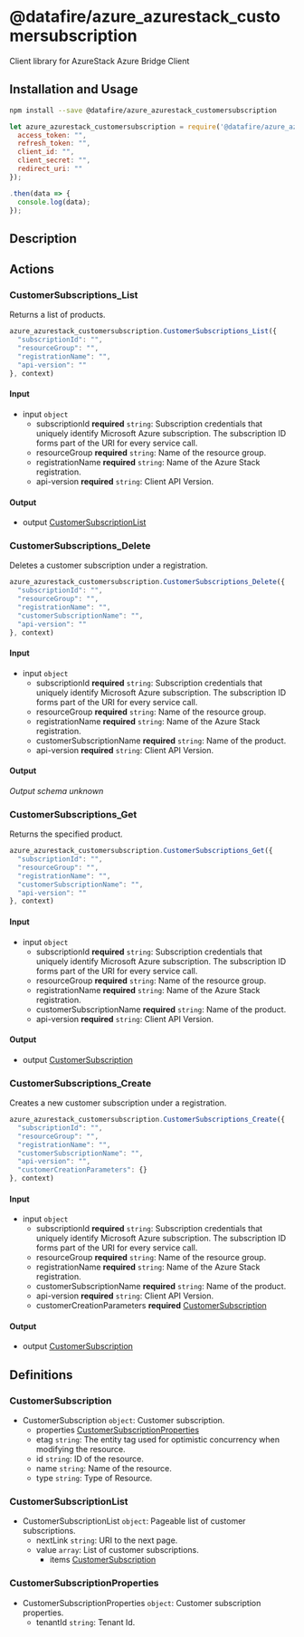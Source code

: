 # @datafire/azure_azurestack_customersubscription

Client library for AzureStack Azure Bridge Client

## Installation and Usage
```bash
npm install --save @datafire/azure_azurestack_customersubscription
```
```js
let azure_azurestack_customersubscription = require('@datafire/azure_azurestack_customersubscription').create({
  access_token: "",
  refresh_token: "",
  client_id: "",
  client_secret: "",
  redirect_uri: ""
});

.then(data => {
  console.log(data);
});
```

## Description



## Actions

### CustomerSubscriptions_List
Returns a list of products.


```js
azure_azurestack_customersubscription.CustomerSubscriptions_List({
  "subscriptionId": "",
  "resourceGroup": "",
  "registrationName": "",
  "api-version": ""
}, context)
```

#### Input
* input `object`
  * subscriptionId **required** `string`: Subscription credentials that uniquely identify Microsoft Azure subscription. The subscription ID forms part of the URI for every service call.
  * resourceGroup **required** `string`: Name of the resource group.
  * registrationName **required** `string`: Name of the Azure Stack registration.
  * api-version **required** `string`: Client API Version.

#### Output
* output [CustomerSubscriptionList](#customersubscriptionlist)

### CustomerSubscriptions_Delete
Deletes a customer subscription under a registration.


```js
azure_azurestack_customersubscription.CustomerSubscriptions_Delete({
  "subscriptionId": "",
  "resourceGroup": "",
  "registrationName": "",
  "customerSubscriptionName": "",
  "api-version": ""
}, context)
```

#### Input
* input `object`
  * subscriptionId **required** `string`: Subscription credentials that uniquely identify Microsoft Azure subscription. The subscription ID forms part of the URI for every service call.
  * resourceGroup **required** `string`: Name of the resource group.
  * registrationName **required** `string`: Name of the Azure Stack registration.
  * customerSubscriptionName **required** `string`: Name of the product.
  * api-version **required** `string`: Client API Version.

#### Output
*Output schema unknown*

### CustomerSubscriptions_Get
Returns the specified product.


```js
azure_azurestack_customersubscription.CustomerSubscriptions_Get({
  "subscriptionId": "",
  "resourceGroup": "",
  "registrationName": "",
  "customerSubscriptionName": "",
  "api-version": ""
}, context)
```

#### Input
* input `object`
  * subscriptionId **required** `string`: Subscription credentials that uniquely identify Microsoft Azure subscription. The subscription ID forms part of the URI for every service call.
  * resourceGroup **required** `string`: Name of the resource group.
  * registrationName **required** `string`: Name of the Azure Stack registration.
  * customerSubscriptionName **required** `string`: Name of the product.
  * api-version **required** `string`: Client API Version.

#### Output
* output [CustomerSubscription](#customersubscription)

### CustomerSubscriptions_Create
Creates a new customer subscription under a registration.


```js
azure_azurestack_customersubscription.CustomerSubscriptions_Create({
  "subscriptionId": "",
  "resourceGroup": "",
  "registrationName": "",
  "customerSubscriptionName": "",
  "api-version": "",
  "customerCreationParameters": {}
}, context)
```

#### Input
* input `object`
  * subscriptionId **required** `string`: Subscription credentials that uniquely identify Microsoft Azure subscription. The subscription ID forms part of the URI for every service call.
  * resourceGroup **required** `string`: Name of the resource group.
  * registrationName **required** `string`: Name of the Azure Stack registration.
  * customerSubscriptionName **required** `string`: Name of the product.
  * api-version **required** `string`: Client API Version.
  * customerCreationParameters **required** [CustomerSubscription](#customersubscription)

#### Output
* output [CustomerSubscription](#customersubscription)



## Definitions

### CustomerSubscription
* CustomerSubscription `object`: Customer subscription.
  * properties [CustomerSubscriptionProperties](#customersubscriptionproperties)
  * etag `string`: The entity tag used for optimistic concurrency when modifying the resource.
  * id `string`: ID of the resource.
  * name `string`: Name of the resource.
  * type `string`: Type of Resource.

### CustomerSubscriptionList
* CustomerSubscriptionList `object`: Pageable list of customer subscriptions.
  * nextLink `string`: URI to the next page.
  * value `array`: List of customer subscriptions.
    * items [CustomerSubscription](#customersubscription)

### CustomerSubscriptionProperties
* CustomerSubscriptionProperties `object`: Customer subscription properties.
  * tenantId `string`: Tenant Id.


